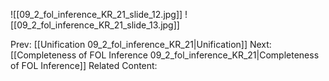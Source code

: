 ﻿

![[09_2_fol_inference_KR_21_slide_12.jpg]]
![[09_2_fol_inference_KR_21_slide_13.jpg]]


Prev: [[Unification 09_2_fol_inference_KR_21|Unification]]
Next: [[Completeness of FOL Inference 09_2_fol_inference_KR_21|Completeness of FOL Inference]]
Related Content: